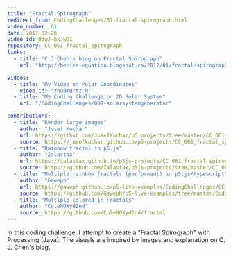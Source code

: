 ```yaml
---
title: "Fractal Spirograph"
redirect_from: CodingChallenges/61-fractal-spirograph.html
video_number: 61
date: 2017-02-28
video_id: 0dwJ-bkJwDI
repository: CC_061_fractal_spirograph
links:
  - title: "C.J.Chen's blog on Fractal Spirograph"
    url: "http://benice-equation.blogspot.ca/2012/01/fractal-spirograph.html"

videos:
  - title: "My Video on Polar Coordinates"
    video_id: "znOBmOrtz_M"
  - title: "My Coding Challenge on 2D Solar System"
    url: "/CodingChallenges/007-solarsystemgenerator"

contributions:
  - title: "Render large images"
    author: "Josef Kuchar"
    url: https://github.com/JosefKuchar/p5-projects/tree/master/CC_061_fractal_spirograph_large_render
    source: https://josefkuchar.github.io/p5-projects/CC_061_fractal_spirograph_large_render/
  - title: "Rainbow fractal in p5.js"
    author: "Zalastax"
    url: https://zalastax.github.io/p5js-projects/CC_061_fractal_spirograph_rainbow/
    source: https://github.com/Zalastax/p5js-projects/tree/master/CC_061_fractal_spirograph_rainbow
  - title: "Multiple rainbow fractals (performant) in p5.js/typescript"
    author: "Gaweph"
    url: https://gaweph.github.io/p5-live-examples/CodingChallenges/CC_061_fractal_spirograph/
    source: https://github.com/Gaweph/p5-live-examples/tree/master/CodingChallenges/CC_061_fractal_spirograph
  - title: "Multiple colored in Fractals"
    author: "ColeNOXyd2nd"
    source: https://github.com/ColeNOXyd2nd/fractal
---
```


In this coding challenge, I attempt to create a "Fractal Spirograph" with Processing (Java). The visuals are inspired by images and explanation on C. J. Chen's blog.
